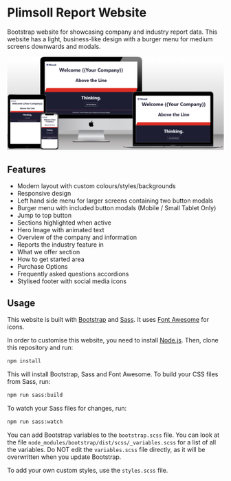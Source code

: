 # Plimsoll Report Website

Bootstrap website for showcasing company and industry report data. This website has a light, business-like design with a burger menu for medium screens downwards and modals.

<img src="/images/portfolio-screen.png"  />

## Features

- Modern layout with custom colours/styles/backgrounds
- Responsive design
- Left hand side menu for larger screens containing two button modals
- Burger menu with included button modals (Mobile / Small Tablet Only)
- Jump to top button
- Sections highlighted when active
- Hero Image with animated text
- Overview of the company and information
- Reports the industry feature in
- What we offer section
- How to get started area
- Purchase Options
- Frequently asked questions accordions
- Stylised footer with social media icons

## Usage

This website is built with [Bootstrap](https://getbootstrap.com/) and [Sass](https://sass-lang.com/). It uses [Font Awesome](https://fontawesome.com/) for icons.

In order to customise this website, you need to install [Node.js](https://nodejs.org/en/). Then, clone this repository and run:

```bash
npm install
```

This will install Bootstrap, Sass and Font Awesome. To build your CSS files from Sass, run:

```bash
npm run sass:build
```

To watch your Sass files for changes, run:

```bash
npm run sass:watch
```

You can add Bootstrap variables to the `bootstrap.scss` file. You can look at the file `node_modules/bootstrap/dist/scss/_variables.scss` for a list of all the variables. Do NOT edit the `variables.scss` file directly, as it will be overwritten when you update Bootstrap.

To add your own custom styles, use the `styles.scss` file.
